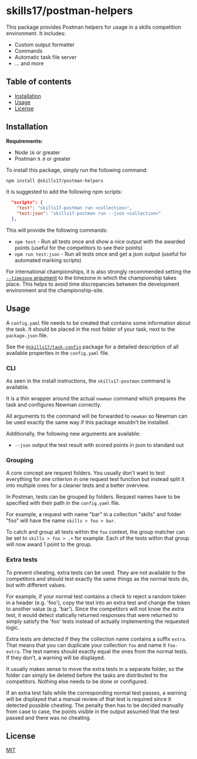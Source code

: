 # skills17/postman-helpers

This package provides Postman helpers for usage in a skills competition environment. It includes:
- Custom output formatter
- Commands
- Automatic task file server
- ... and more

## Table of contents

- [Installation](#installation)
- [Usage](#usage)
- [License](#license)

## Installation

**Requirements:**
- Node `16` or greater
- Postman `9.0` or greater

To install this package, simply run the following command:

```bash
npm install @skills17/postman-helpers
```

It is suggested to add the following npm scripts:

```json
  "scripts": {
    "test": "skills17-postman run <collection>",
    "test:json": "skills17-postman run --json <collection>"
  },
```

This will provide the following commands:
- `npm test` - Run all tests once and show a nice output with the awarded points (useful for the competitors to see their points)
- `npm run test:json` - Run all tests once and get a json output (useful for automated marking scripts)

For international championships, it is also strongly recommended setting the [`--timezone` argument](#cli) to the timezone in which the championship takes place.
This helps to avoid time discrepancies between the development environment and the championship-site.

## Usage

A `config.yaml` file needs to be created that contains some information about the task. It should be placed in the root folder of your task, next to the `package.json` file.

See the [`@skills17/task-config`](https://github.com/skills17/task-config#configuration) package for a detailed description of all available properties in the `config.yaml` file.

### CLI

As seen in the install instructions, the `skills17-postman` command is available.

It is a thin wrapper around the actual `newman` command which prepares the task and configures Newman correctly.

All arguments to the command will be forwarded to `newman` so Newman can be used exactly the same way if this package wouldn't be installed.

Additionally, the following new arguments are available:
- `--json` output the test result with scored points in json to standard out

### Grouping

A core concept are request folders. You usually don't want to test everything for one criterion in one request test function but instead split it into multiple ones for a cleaner tests and a better overview.

In Postman, tests can be grouped by folders. Request names have to be specified with their path in the `config.yaml` file.

For example, a request with name "bar" in a collection "skills" and folder "foo" will have the name `skills > foo > bar`.

To catch and group all tests within the `foo` context, the group matcher can be set to `skills > foo > .+` for example. Each of the tests within that group will now award 1 point to the group.

### Extra tests

To prevent cheating, extra tests can be used.
They are not available to the competitors and should test exactly the same things as the normal tests do, but with different values.

For example, if your normal test contains a check to reject a random token in a header (e.g. 'foo'), copy the test into an extra test and change the token to another value (e.g. 'bar').
Since the competitors will not know the extra test, it would detect statically returned responses that were returned to simply satisfy the 'foo' tests instead of actually implementing the requested logic.

Extra tests are detected if they the collection name contains a suffix `extra`. That means that you can duplicate your collection `foo` and name it `foo-extra`. The test names should exactly equal the ones from the normal tests. If they don't, a warning will be displayed.

It usually makes sense to move the extra tests in a separate folder, so the folder can simply be deleted before the tasks are distributed to the competitors.
Nothing else needs to be done or configured.

If an extra test fails while the corresponding normal test passes, a warning will be displayed that a manual review of that test is required since it detected possible cheating.
The penalty then has to be decided manually from case to case, the points visible in the output assumed that the test passed and there was no cheating.

## License

[MIT](https://github.com/skills17/postman-helpers/blob/master/LICENSE)
